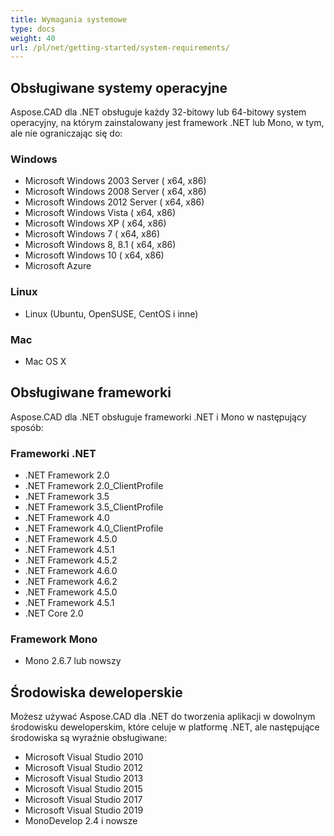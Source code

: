 ```yaml
---
title: Wymagania systemowe
type: docs
weight: 40
url: /pl/net/getting-started/system-requirements/
---
```


## **Obsługiwane systemy operacyjne**

Aspose.CAD dla .NET obsługuje każdy 32-bitowy lub 64-bitowy system operacyjny, na którym zainstalowany jest framework .NET lub Mono, w tym, ale nie ograniczając się do:

### **Windows**

- Microsoft Windows 2003 Server ( x64, x86)
- Microsoft Windows 2008 Server ( x64, x86)
- Microsoft Windows 2012 Server ( x64, x86)
- Microsoft Windows Vista ( x64, x86)
- Microsoft Windows XP ( x64, x86)
- Microsoft Windows 7 ( x64, x86)
- Microsoft Windows 8, 8.1 ( x64, x86)
- Microsoft Windows 10 ( x64, x86)
- Microsoft Azure

### **Linux**

- Linux (Ubuntu, OpenSUSE, CentOS i inne)

### **Mac**

- Mac OS X

## **Obsługiwane frameworki**

Aspose.CAD dla .NET obsługuje frameworki .NET i Mono w następujący sposób:

### **Frameworki .NET**

- .NET Framework 2.0
- .NET Framework 2.0_ClientProfile
- .NET Framework 3.5
- .NET Framework 3.5_ClientProfile
- .NET Framework 4.0
- .NET Framework 4.0_ClientProfile
- .NET Framework 4.5.0
- .NET Framework 4.5.1
- .NET Framework 4.5.2
- .NET Framework 4.6.0
- .NET Framework 4.6.2
- .NET Framework 4.5.0
- .NET Framework 4.5.1
- .NET Core 2.0

### **Framework Mono**

- Mono 2.6.7 lub nowszy

## **Środowiska deweloperskie**

Możesz używać Aspose.CAD dla .NET do tworzenia aplikacji w dowolnym środowisku deweloperskim, które celuje w platformę .NET, ale następujące środowiska są wyraźnie obsługiwane:

- Microsoft Visual Studio 2010
- Microsoft Visual Studio 2012
- Microsoft Visual Studio 2013
- Microsoft Visual Studio 2015
- Microsoft Visual Studio 2017
- Microsoft Visual Studio 2019
- MonoDevelop 2.4 i nowsze
